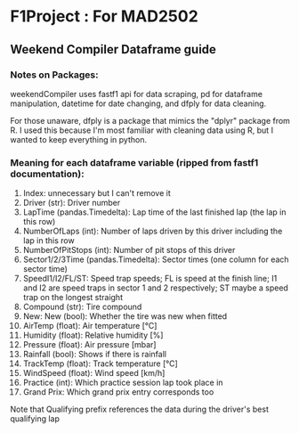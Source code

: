 # F1Project : For MAD2502
## Weekend Compiler Dataframe guide
### Notes on Packages:
weekendCompiler uses fastf1 api for data scraping, pd for dataframe manipulation, datetime for date changing, and dfply for data cleaning.

For those unaware, dfply is a package that mimics the "dplyr" package from R. I used this because I'm most familiar with cleaning data using R, but I wanted to keep everything in python.

### Meaning for each dataframe variable (ripped from fastf1 documentation):
1. Index: unnecessary but I can't remove it
2. Driver (str): Driver number
3. LapTime (pandas.Timedelta): Lap time of the last finished lap (the lap in this row)
4. NumberOfLaps (int): Number of laps driven by this driver including the lap in this row
5. NumberOfPitStops (int): Number of pit stops of this driver
6. Sector1/2/3Time (pandas.Timedelta): Sector times (one column for each sector time)
7. SpeedI1/I2/FL/ST: Speed trap speeds; FL is speed at the finish line; I1 and I2 are speed traps in sector 1 and 2 respectively; ST maybe a speed trap on the longest straight
8. Compound (str): Tire compound
9. New: New (bool): Whether the tire was new when fitted
10. AirTemp (float): Air temperature [°C]
11. Humidity (float): Relative humidity [%]
12. Pressure (float): Air pressure [mbar]
13. Rainfall (bool): Shows if there is rainfall
14. TrackTemp (float): Track temperature [°C]
15. WindSpeed (float): Wind speed [km/h]
16. Practice (int): Which practice session lap took place in
17. Grand Prix: Which grand prix entry corresponds too

Note that Qualifying prefix references the data during the driver's best qualifying lap

